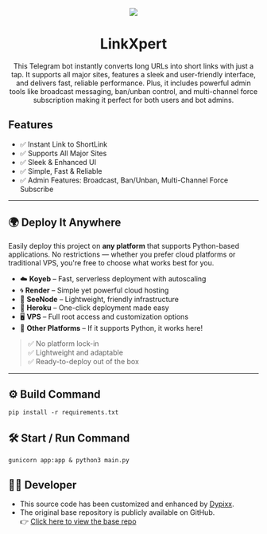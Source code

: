 <p align="center">
  <img src="https://camo.githubusercontent.com/bcd56a2dfae45dc75d5d682834956c71694d4781ba0aea17759a32e31c6f73ec/68747470733a2f2f692e6962622e636f2f596d58577a516b2f6d756c74696c696e6b2d53486f72746e65722e6a7067">
</p>

<h1 align="center">LinkXpert</h1>
<p align="center">This Telegram bot instantly converts long URLs into short links with just a tap. It supports all major sites, features a sleek and user-friendly interface, and delivers fast, reliable performance. Plus, it includes powerful admin tools like broadcast messaging, ban/unban control, and multi-channel force subscription making it perfect for both users and bot admins.</p>

## Features  

- ✅ Instant Link to ShortLink
- ✅ Supports All Major Sites
- ✅ Sleek & Enhanced UI
- ✅ Simple, Fast & Reliable
- ✅ Admin Features: Broadcast, Ban/Unban, Multi-Channel Force Subscribe

---

## 🌍 Deploy It Anywhere

Easily deploy this project on **any platform** that supports Python-based applications. No restrictions — whether you prefer cloud platforms or traditional VPS, you're free to choose what works best for you.

- ☁️ **Koyeb** – Fast, serverless deployment with autoscaling  
- 🌀 **Render** – Simple yet powerful cloud hosting  
- 🧩 **SeeNode** – Lightweight, friendly infrastructure  
- 🚀 **Heroku** – One-click deployment made easy  
- 🖥️ **VPS** – Full root access and customization options  
- 💠 **Other Platforms** – If it supports Python, it works here!

> ✅ No platform lock-in  
> ✅ Lightweight and adaptable  
> ✅ Ready-to-deploy out of the box

---

## ⚙️ Build Command
```
pip install -r requirements.txt
```

## 🛠 Start / Run Command
```
gunicorn app:app & python3 main.py
```

## 👨‍💻 Developer

- This source code has been customized and enhanced by [Dypixx](https://dypixx.online).
- The original base repository is publicly available on GitHub.  
  👉 [Click here to view the base repo](https://github.com/TamilanBotsZ/TB_ShortLink_Convertor)

